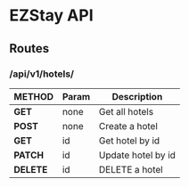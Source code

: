 # EZStay API

## Routes

### /api/v1/hotels/

| METHOD     | Param | Description        |
| ---------- | ----- | ------------------ |
| **GET**    | none  | Get all hotels     |
| **POST**   | none  | Create a hotel     |
| **GET**    | id    | Get hotel by id    |
| **PATCH**  | id    | Update hotel by id |
| **DELETE** | id    | DELETE a hotel     |
